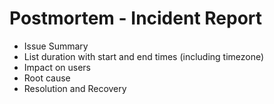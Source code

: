 # Postmortem - Incident Report
- Issue Summary
- List duration with start and end times (including timezone)
- Impact on users
- Root cause
- Resolution and Recovery
